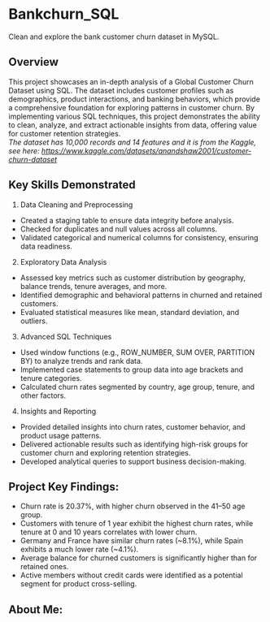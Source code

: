 # Bankchurn_SQL
Clean and explore the bank customer churn dataset in MySQL.

## Overview
This project showcases an in-depth analysis of a Global Customer Churn Dataset using SQL. The dataset includes customer profiles such as demographics, product interactions, and banking behaviors, which provide a comprehensive foundation for exploring patterns in customer churn. By implementing various SQL techniques, this project demonstrates the ability to clean, analyze, and extract actionable insights from data, offering value for customer retention strategies.\
*The dataset has 10,000 records and 14 features and it is from the Kaggle, see here: https://www.kaggle.com/datasets/anandshaw2001/customer-churn-dataset*
## Key Skills Demonstrated
1. Data Cleaning and Preprocessing
* Created a staging table to ensure data integrity before analysis.
* Checked for duplicates and null values across all columns.
* Validated categorical and numerical columns for consistency, ensuring data readiness.
2. Exploratory Data Analysis
* Assessed key metrics such as customer distribution by geography, balance trends, tenure averages, and more.
* Identified demographic and behavioral patterns in churned and retained customers.
* Evaluated statistical measures like mean, standard deviation, and outliers.
3. Advanced SQL Techniques
* Used window functions (e.g., ROW_NUMBER, SUM OVER, PARTITION BY) to analyze trends and rank data.
* Implemented case statements to group data into age brackets and tenure categories.
* Calculated churn rates segmented by country, age group, tenure, and other factors.
4. Insights and Reporting
* Provided detailed insights into churn rates, customer behavior, and product usage patterns.
* Delivered actionable results such as identifying high-risk groups for customer churn and exploring retention strategies.
* Developed analytical queries to support business decision-making.

## Project Key Findings:
* Churn rate is 20.37%, with higher churn observed in the 41–50 age group.
* Customers with tenure of 1 year exhibit the highest churn rates, while tenure at 0 and 10 years correlates with lower churn.
* Germany and France have similar churn rates (~8.1%), while Spain exhibits a much lower rate (~4.1%).
* Average balance for churned customers is significantly higher than for retained ones.
* Active members without credit cards were identified as a potential segment for product cross-selling.

## About Me:

